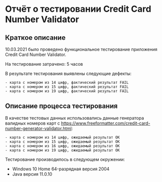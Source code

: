 # Отчёт о тестировании Credit Card Number Validator
## Краткое описание

10.03.2021 было проведено функциональное тестирование приложения Credit Card Number Validator.

На тестирование затрачено: 5 часов

В результате тестирования выявлены следующие дефекты:

    - карта с номером из 14 цифр, фактический результат FAIL 
    - карта с номером из 15 цифр, фактический результат FAIL 
    - карта с номером из 19 цифр, фактический результат FAIL

## Описание процесса тестирования

В качестве тестовых данных использовались данные генератора валидных номеров карт с https://www.freeformatter.com/credit-card-number-generator-validator.html:

    - карта с номером из 14 цифр, ожидаемый результат OK
    - карта с номером из 15 цифр, ожидаемый результат OK
    - карта с номером из 16 цифр, ожидаемый результат OK
    - карта с номером из 19 цифр, ожидаемый результат OK

Тестирование производилось в следующем окружении:

   - Windows 10 Home 64-разрядная версия 2004 
   - Java версия 11.0.10